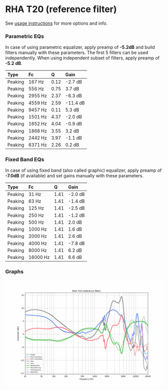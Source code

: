 # RHA T20 (reference filter)
See [usage instructions](https://github.com/jaakkopasanen/AutoEq#usage) for more options and info.

### Parametric EQs
In case of using parametric equalizer, apply preamp of **-5.2dB** and build filters manually
with these parameters. The first 5 filters can be used independently.
When using independent subset of filters, apply preamp of **-5.2 dB**.

| Type    | Fc      |    Q | Gain     |
|:--------|:--------|:-----|:---------|
| Peaking | 167 Hz  | 0.12 | -2.7 dB  |
| Peaking | 556 Hz  | 0.75 | 3.7 dB   |
| Peaking | 2955 Hz | 2.37 | -6.3 dB  |
| Peaking | 4559 Hz | 2.59 | -11.4 dB |
| Peaking | 9457 Hz | 0.11 | 5.3 dB   |
| Peaking | 1501 Hz | 4.37 | -2.0 dB  |
| Peaking | 1652 Hz | 4.04 | -0.9 dB  |
| Peaking | 1868 Hz | 3.55 | 3.2 dB   |
| Peaking | 2442 Hz | 3.97 | -1.1 dB  |
| Peaking | 6371 Hz | 2.26 | 0.2 dB   |

### Fixed Band EQs
In case of using fixed band (also called graphic) equalizer, apply preamp of **-7.0dB**
(if available) and set gains manually with these parameters.

| Type    | Fc       |    Q | Gain    |
|:--------|:---------|:-----|:--------|
| Peaking | 31 Hz    | 1.41 | -2.0 dB |
| Peaking | 63 Hz    | 1.41 | -1.4 dB |
| Peaking | 125 Hz   | 1.41 | -2.5 dB |
| Peaking | 250 Hz   | 1.41 | -1.2 dB |
| Peaking | 500 Hz   | 1.41 | 2.0 dB  |
| Peaking | 1000 Hz  | 1.41 | 1.6 dB  |
| Peaking | 2000 Hz  | 1.41 | 2.6 dB  |
| Peaking | 4000 Hz  | 1.41 | -7.8 dB |
| Peaking | 8000 Hz  | 1.41 | 6.2 dB  |
| Peaking | 16000 Hz | 1.41 | 6.6 dB  |

### Graphs
![](./RHA%20T20%20(reference%20filter).png)